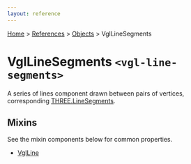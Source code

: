 ```yaml
---
layout: reference
---
```

[Home](..) &gt; [References](.) &gt; [Objects](.#objects) &gt; VglLineSegments
# VglLineSegments `<vgl-line-segments>`
A series of lines component drawn between pairs of vertices, corresponding [THREE.LineSegments](https://threejs.org/docs/index.html#api/objects/LineSegments).
## Mixins
See the mixin components below for common properties.
* [VglLine](vgl-line)
